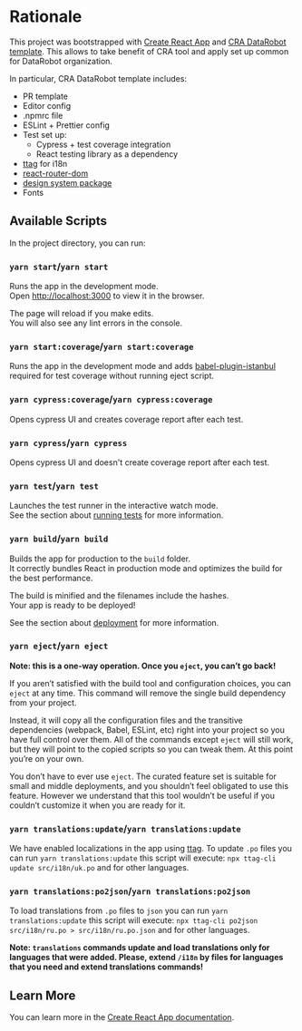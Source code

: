 # Rationale

This project was bootstrapped with [Create React App](https://github.com/facebook/create-react-app) and [CRA DataRobot template](https://github.com/datarobot/cra-template-datarobot). This allows to take benefit of CRA tool and apply set up common for DataRobot organization.

In particular, CRA DataRobot template includes:

* PR template
* Editor config
* .npmrc file
* ESLint + Prettier config
* Test set up:
  * Cypress + test coverage integration
  * React testing library as a dependency
* [ttag](https://ttag.js.org/docs/create-react-app.html) for i18n
* [react-router-dom](https://reactrouter.com/web/guides/quick-start)
* [design system package](https://github.com/datarobot/DataRobot/tree/master/ui-tasks/design-system)
* Fonts

## Available Scripts

In the project directory, you can run:

### `yarn start`/`yarn start`

Runs the app in the development mode.<br />
Open [http://localhost:3000](http://localhost:3000) to view it in the browser.

The page will reload if you make edits.<br />
You will also see any lint errors in the console.

### `yarn start:coverage`/`yarn start:coverage`

Runs the app in the development mode and adds [babel-plugin-istanbul](https://www.npmjs.com/package/babel-plugin-istanbul)
required for test coverage without running eject script.

### `yarn cypress:coverage`/`yarn cypress:coverage`

Opens cypress UI and creates coverage report after each test.

### `yarn cypress`/`yarn cypress`

Opens cypress UI and doesn't create coverage report after each test.


### `yarn test`/`yarn test`

Launches the test runner in the interactive watch mode.<br />
See the section about [running tests](https://facebook.github.io/create-react-app/docs/running-tests) for more information.

### `yarn build`/`yarn build`

Builds the app for production to the `build` folder.<br />
It correctly bundles React in production mode and optimizes the build for the best performance.

The build is minified and the filenames include the hashes.<br />
Your app is ready to be deployed!

See the section about [deployment](https://facebook.github.io/create-react-app/docs/deployment) for more information.

### `yarn eject`/`yarn eject`

**Note: this is a one-way operation. Once you `eject`, you can’t go back!**

If you aren’t satisfied with the build tool and configuration choices, you can `eject` at any time. This command will remove the single build dependency from your project.

Instead, it will copy all the configuration files and the transitive dependencies (webpack, Babel, ESLint, etc) right into your project so you have full control over them. All of the commands except `eject` will still work, but they will point to the copied scripts so you can tweak them. At this point you’re on your own.

You don’t have to ever use `eject`. The curated feature set is suitable for small and middle deployments, and you shouldn’t feel obligated to use this feature. However we understand that this tool wouldn’t be useful if you couldn’t customize it when you are ready for it.


### `yarn translations:update`/`yarn translations:update`

We have enabled localizations in the app using [ttag](https://ttag.js.org/docs/quickstart.html). To update `.po` files you can run `yarn translations:update`
this script will execute: `npx ttag-cli update src/i18n/uk.po` and for other languages.


### `yarn translations:po2json`/`yarn translations:po2json`

To load translations from `.po` files to `json` you can run `yarn translations:update`
this script will execute: `npx ttag-cli po2json src/i18n/ru.po > src/i18n/ru.po.json` and for other languages. 

**Note: `translations` commands update and load translations only for languages that were added. Please, extend `/i18n` by files for languages that you need and extend translations commands!**


## Learn More

You can learn more in the [Create React App documentation](https://facebook.github.io/create-react-app/docs/getting-started).

